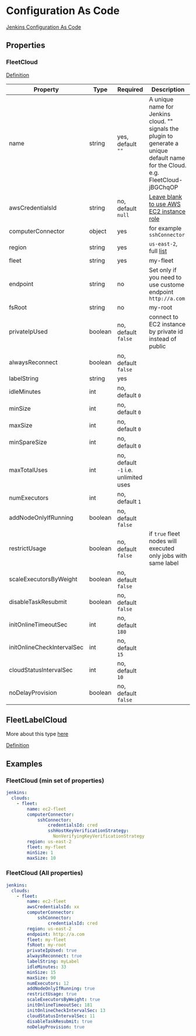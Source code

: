 # Configuration As Code

[Jenkins Configuration As Code](https://jenkins.io/projects/jcasc/)

## Properties

### FleetCloud

[Definition](https://github.com/jenkinsci/ec2-fleet-plugin/blob/master/src/main/java/com/amazon/jenkins/ec2fleet/FleetCloud.java#L156-L179)

| Property                   | Type    | Required                                 | Description                                                                                                                       |
|----------------------------|---------|------------------------------------------|-----------------------------------------------------------------------------------------------------------------------------------|
| name                       | string  | yes, default ```""```                    | A unique name for Jenkins cloud. "" signals the plugin to generate a unique default name for the Cloud. e.g. FleetCloud-jBGChqOP  |
| awsCredentialsId           | string  | no, default ```null```                   | [Leave blank to use AWS EC2 instance role](https://docs.aws.amazon.com/IAM/latest/UserGuide/id_roles_use_switch-role-ec2.html)    |
| computerConnector          | object  | yes                                      | for example ```sshConnector```                                                                                                    |
| region                     | string  | yes                                      | ```us-east-2```, full [list](https://docs.aws.amazon.com/AmazonRDS/latest/UserGuide/Concepts.RegionsAndAvailabilityZones.html)    |
| fleet                      | string  | yes                                      | my-fleet                                                                                                                          |
| endpoint                   | string  | no                                       | Set only if you need to use custome endpoint ```http://a.com```                                                                   |
| fsRoot                     | string  | no                                       | my-root                                                                                                                           |
| privateIpUsed              | boolean | no, default ```false```                  | connect to EC2 instance by private id instead of public                                                                           |
| alwaysReconnect            | boolean | no, default ```false```                  ||
| labelString                | string  | yes                                      ||
| idleMinutes                | int     | no, default ```0```                      ||
| minSize                    | int     | no, default ```0```                      ||
| maxSize                    | int     | no, default ```0```                      ||
| minSpareSize               | int     | no, default ```0```                      || minimum number of instances allowed to be idle, ready to pickup work. maxSize overrides minSpareSize. Such instances are exempted from 'Max Idle Minutes Before Scaledown' config.
| maxTotalUses               | int     | no, default ```-1``` i.e. unlimited uses || maximum number of times a node can be used. Overrides minSize and minSpareSize, if set.
| numExecutors               | int     | no, default ```1```                      ||
| addNodeOnlyIfRunning       | boolean | no, default ```false```                  ||
| restrictUsage              | boolean | no, default ```false```                  | if ```true``` fleet nodes will executed only jobs with same label                                                                 |
| scaleExecutorsByWeight     | boolean | no, default ```false```                  ||
| disableTaskResubmit        | boolean | no, default ```false```                  ||
| initOnlineTimeoutSec       | int     | no, default ```180```                    ||
| initOnlineCheckIntervalSec | int     | no, default ```15```                     ||
| cloudStatusIntervalSec     | int     | no, default ```10```                     ||
| noDelayProvision           | boolean | no, default ```false```                  ||

## FleetLabelCloud

More about this type [here](LABEL-BASED-CONFIGURATION.md)

[Definition](https://github.com/jenkinsci/ec2-fleet-plugin/blob/master/src/main/java/com/amazon/jenkins/ec2fleet/FleetLabelCloud.java#L123-L145)

## Examples

### FleetCloud (min set of properties)

```yaml
jenkins:
  clouds:
    - fleet:
        name: ec2-fleet
        computerConnector:
            sshConnector:
                credentialsId: cred
                sshHostKeyVerificationStrategy:
                  NonVerifyingKeyVerificationStrategy
        region: us-east-2
        fleet: my-fleet
        minSize: 1
        maxSize: 10
```

### FleetCloud (All properties)

```yaml
jenkins:
  clouds:
    - fleet:
        name: ec2-fleet
        awsCredentialsId: xx
        computerConnector:
            sshConnector:
                credentialsId: cred
        region: us-east-2
        endpoint: http://a.com
        fleet: my-fleet
        fsRoot: my-root
        privateIpUsed: true
        alwaysReconnect: true
        labelString: myLabel
        idleMinutes: 33
        minSize: 15
        maxSize: 90
        numExecutors: 12
        addNodeOnlyIfRunning: true
        restrictUsage: true
        scaleExecutorsByWeight: true
        initOnlineTimeoutSec: 181
        initOnlineCheckIntervalSec: 13
        cloudStatusIntervalSec: 11
        disableTaskResubmit: true
        noDelayProvision: true
```
